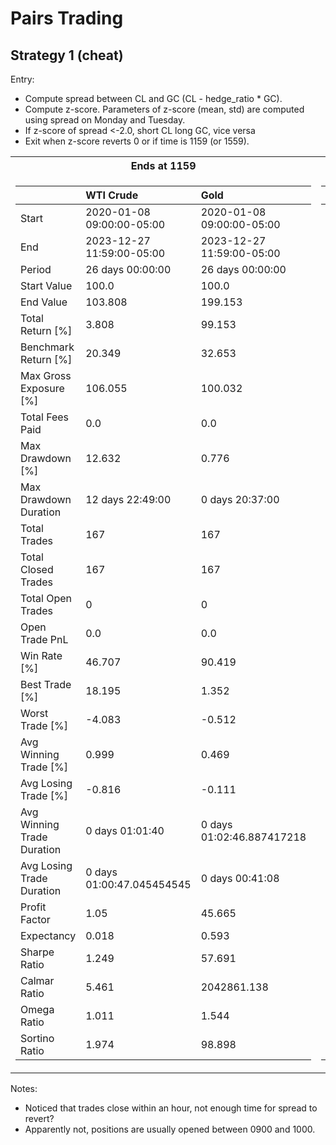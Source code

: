 # Pairs Trading

## __Strategy 1 (cheat)__
Entry:  
- Compute spread between CL and GC  (CL - hedge_ratio * GC).
- Compute z-score. Parameters of z-score (mean, std) are computed using spread on Monday and Tuesday.
- If z-score of spread <-2.0, short CL long GC, vice versa
- Exit when z-score reverts 0 or if time is 1159 (or 1559).   

<table>
<tr><th> Ends at 1159 </th><th> Ends at 1559 </th></tr>
<tr><td>  

|                            | WTI Crude                 | Gold                      |
|:---------------------------|:--------------------------|:--------------------------|
| Start                      | 2020-01-08 09:00:00-05:00 | 2020-01-08 09:00:00-05:00 |
| End                        | 2023-12-27 11:59:00-05:00 | 2023-12-27 11:59:00-05:00 |
| Period                     | 26 days 00:00:00          | 26 days 00:00:00          |
| Start Value                | 100.0                     | 100.0                     |
| End Value                  | 103.808                   | 199.153                   |
| Total Return [%]           | 3.808                     | 99.153                    |
| Benchmark Return [%]       | 20.349                    | 32.653                    |
| Max Gross Exposure [%]     | 106.055                   | 100.032                   |
| Total Fees Paid            | 0.0                       | 0.0                       |
| Max Drawdown [%]           | 12.632                    | 0.776                     |
| Max Drawdown Duration      | 12 days 22:49:00          | 0 days 20:37:00           |
| Total Trades               | 167                       | 167                       |
| Total Closed Trades        | 167                       | 167                       |
| Total Open Trades          | 0                         | 0                         |
| Open Trade PnL             | 0.0                       | 0.0                       |
| Win Rate [%]               | 46.707                    | 90.419                    |
| Best Trade [%]             | 18.195                    | 1.352                     |
| Worst Trade [%]            | -4.083                    | -0.512                    |
| Avg Winning Trade [%]      | 0.999                     | 0.469                     |
| Avg Losing Trade [%]       | -0.816                    | -0.111                    |
| Avg Winning Trade Duration | 0 days 01:01:40           | 0 days 01:02:46.887417218 |
| Avg Losing Trade Duration  | 0 days 01:00:47.045454545 | 0 days 00:41:08           |
| Profit Factor              | 1.05                      | 45.665                    |
| Expectancy                 | 0.018                     | 0.593                     |
| Sharpe Ratio               | 1.249                     | 57.691                    |
| Calmar Ratio               | 5.461                     | 2042861.138               |
| Omega Ratio                | 1.011                     | 1.544                     |
| Sortino Ratio              | 1.974                     | 98.898                    |

</td><td>

|                            | WTI Crude                 | Gold                      |
|:---------------------------|:--------------------------|:--------------------------|
| Start                      | 2020-01-08 09:00:00-05:00 | 2020-01-08 09:00:00-05:00 |
| End                        | 2023-12-27 15:59:00-05:00 | 2023-12-27 15:59:00-05:00 |
| Period                     | 60 days 16:00:00          | 60 days 16:00:00          |
| Start Value                | 100.0                     | 100.0                     |
| End Value                  | 118.209                   | 221.481                   |
| Total Return [%]           | 18.209                    | 121.481                   |
| Benchmark Return [%]       | 19.444                    | 32.457                    |
| Max Gross Exposure [%]     | 106.962                   | 100.029                   |
| Total Fees Paid            | 0.0                       | 0.0                       |
| Max Drawdown [%]           | 15.466                    | 1.275                     |
| Max Drawdown Duration      | 19 days 09:46:00          | 2 days 12:18:00           |
| Total Trades               | 157                       | 157                       |
| Total Closed Trades        | 157                       | 157                       |
| Total Open Trades          | 0                         | 0                         |
| Open Trade PnL             | 0.0                       | 0.0                       |
| Win Rate [%]               | 48.408                    | 93.631                    |
| Best Trade [%]             | 18.195                    | 1.392                     |
| Worst Trade [%]            | -4.412                    | -0.277                    |
| Avg Winning Trade [%]      | 1.283                     | 0.551                     |
| Avg Losing Trade [%]       | -0.985                    | -0.115                    |
| Avg Winning Trade Duration | 0 days 02:25:31.578947368 | 0 days 02:26:17.959183673 |
| Avg Losing Trade Duration  | 0 days 02:29:38.734177215 | 0 days 02:31:18           |
| Profit Factor              | 1.205                     | 64.628                    |
| Expectancy                 | 0.102                     | 0.774                     |
| Sharpe Ratio               | 2.306                     | 34.627                    |
| Calmar Ratio               | 11.224                    | 9305.067                  |
| Omega Ratio                | 1.021                     | 1.326                     |
| Sortino Ratio              | 3.432                     | 55.994                    |


</td></tr> </table>

Notes:  
- Noticed that trades close within an hour, not enough time for spread to revert?
- Apparently not, positions are usually opened between 0900 and 1000.